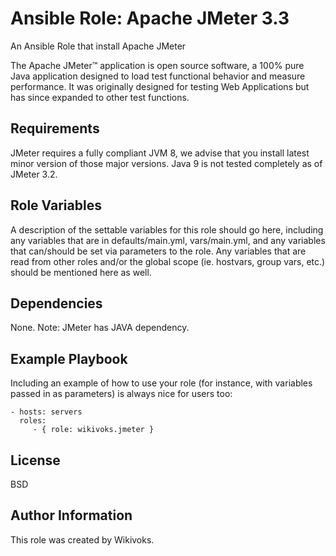 Ansible Role: Apache JMeter 3.3
=========
An Ansible Role that install Apache JMeter

The Apache JMeter™ application is open source software, a 100% pure Java application designed to load test functional behavior and measure performance. It was originally designed for testing Web Applications but has since expanded to other test functions.

Requirements
------------
JMeter requires a fully compliant JVM 8, we advise that you install latest minor version of those major versions. Java 9 is not tested completely as of JMeter 3.2.

Role Variables
--------------

A description of the settable variables for this role should go here, including any variables that are in defaults/main.yml, vars/main.yml, and any variables that can/should be set via parameters to the role. Any variables that are read from other roles and/or the global scope (ie. hostvars, group vars, etc.) should be mentioned here as well.

Dependencies
------------

None. Note: JMeter has JAVA dependency. 

Example Playbook
----------------

Including an example of how to use your role (for instance, with variables passed in as parameters) is always nice for users too:

    - hosts: servers
      roles:
         - { role: wikivoks.jmeter }

License
-------

BSD

Author Information
------------------

This role was created by Wikivoks. 
